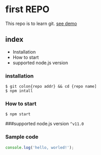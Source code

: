 # first REPO

This repo is to learn git.
[see demo](http://www.google.com)

## index

- Installation
- How to start
- supported node.js version

### installation

```shell
$ git colon{repo addr} && cd {repo name]
$ npm intall
```

### How to start
`$ npm start`

###supported node.js version
`^v11.0`

### Sample code
```javascript
console.log('hello, worled!');
```

